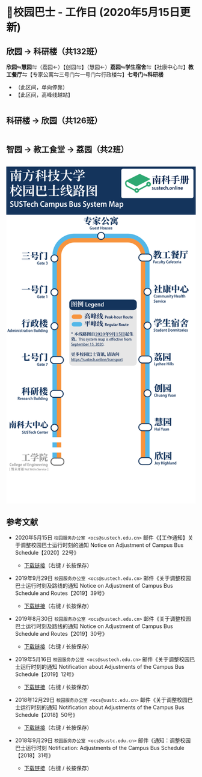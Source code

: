 # 🚌校园巴士 - 工作日 (2020年5月15日更新)

## 欣园 → 科研楼（共132班）

**欣园**⇋**慧园**⇋（荔园←）【创园⇋】（慧园←）**荔园**⇋**学生宿舍**⇋【社康中心⇋】**教工餐厅**⇋【专家公寓⇋三号门⇋一号门⇋行政楼⇋】**七号门**⇋**科研楼**

* （此区间，单向停靠）
* 【此区间，高峰线越站】

<ClientOnly>

<div id="bus-table-hl2rb">
    <table class="dataTable" id="work-bus-hl2rb">
    </table>
</div>
</ClientOnly>

## 科研楼 → 欣园（共126班）

<ClientOnly>
<div id="bus-table-rb2hl">
    <table class="dataTable" id="work-bus-rb2hl">
    </table>
</div>
</ClientOnly>


## 智园 → 教工食堂 → 荔园（共2班）

<ClientOnly>
<div id="bus-table-ip2lh">
    <table class="dataTable" id="work-bus-ip2lh">
    </table>
</div>
</ClientOnly>

![线路图](./sustech-bus-system-map-202009.svg)

## 参考文献

* 2020年5月15日 `校园服务办公室 <ocs@sustech.edu.cn>` 邮件《【工作通知】关于调整校园巴士运行时刻的通知 Notice on Adjustment of Campus Bus Schedule【2020】22号》
    * [下载链接](https://cdn.jsdelivr.net/gh/sustc/sustech-online-ng@master/docs/transport/Campus_Bus_Schedule_2020.pdf)（右键 / 长按保存）

* 2019年9月29日 `校园服务办公室 <ocs@sustech.edu.cn>` 邮件《关于调整校园巴士运行时刻及路线的通知 Notice on Adjustment of Campus Bus Schedule and Routes【2019】39号》
    * [下载链接](https://cdn.jsdelivr.net/gh/sustc/sustech-online-ng@master/docs/transport/Campus_Bus_Schedule_1939.pdf)（右键 / 长按保存）

* 2019年8月30日 `校园服务办公室 <ocs@sustech.edu.cn>` 邮件《关于调整校园巴士运行时刻及路线的通知 Notice on Adjustment of Campus Bus Schedule and Routes【2019】30号》
    * [下载链接](https://cdn.jsdelivr.net/gh/sustc/sustech-online-ng@master/docs/transport/Campus_Bus_Schedule_1930.pdf)（右键 / 长按保存）

* 2019年5月16日 `校园服务办公室 <ocs@sustech.edu.cn>` 邮件《关于调整校园巴士运行时刻的通知 Notification about Adjustments of the Campus Bus Schedule【2019】12号》
    * [下载链接](https://cdn.jsdelivr.net/gh/sustc/sustech-online-ng@master/docs/transport/Campus_Bus_Schedule_1912.pdf)（右键 / 长按保存）

* 2018年12月29日 `校园服务办公室 <ocs@sustc.edu.cn>` 邮件《关于调整校园巴士运行时刻的通知 Notification about Adjustments of the Campus Bus Schedule【2018】50号》
    * [下载链接](https://cdn.jsdelivr.net/gh/sustc/sustech-online-ng@master/docs/transport/Campus_Bus_Schedule_1850.pdf)（右键 / 长按保存）

* 2018年9月29日 `校园服务办公室 <ocs@sustc.edu.cn>` 邮件《通知：调整校园巴士运行时刻 Notification: Adjustments of the Campus Bus Schedule【2018】31号》
    * [下载链接](https://cdn.jsdelivr.net/gh/sustc/sustech-online-ng@master/docs/transport/Campus_Bus_Schedule_1831.pdf)（右键 / 长按保存）

<script>
  export default {
    mounted () {
function getTime(MinBefore) {
    // 获取x分钟前的时间
    var date = new Date();
    date.setMinutes(date.getMinutes() - MinBefore);
    var h = date.getHours();
    var hour = (h < 10) ? "0" + h : h;
    var m = date.getMinutes();
    var min = (m < 10) ? "0" + m : m;
    return hour + ":" + min;
}

function update_bus_status(bus_time_table) {
    var now_20 = getTime(20);
    var now = getTime(0);
    var now_row_index = 0;
    for (var i = 0, len = bus_time_table.length; i < len; i++) {
        if (bus_time_table[i][0] < now_20) {
            bus_time_table[i][2] = "已到达";
            now_row_index = i;
        } else if (bus_time_table[i][0] < now) {
            bus_time_table[i][2] = "在途中";
        } else {
            bus_time_table[i][2] = "未发车";
        }
    }
    return { "row": now_row_index, "now_table": bus_time_table }
}

// 欣园 → 科研楼
var busdata_hl2rb = [
    ['07:00', '', ''],
    ['07:05', '', ''],
    ['07:10', '', ''],
    ['07:15', '高峰', ''],
    ['07:20', '', ''],
    ['07:23', '高峰', ''],
    ['07:26', '高峰', ''],
    ['07:29', '', ''],
    ['07:32', '高峰', ''],
    ['07:36', '高峰', ''],
    ['07:41', '高峰', ''],
    ['07:44', '高峰', ''],
    ['07:47', '高峰', ''],
    ['07:50', '高峰', ''],
    ['07:55', '', ''],
    ['08:00', '', ''],
    ['08:05', '', ''],
    ['08:08', '', ''],
    ['08:10', '', ''],
    ['08:15', '', ''],
    ['08:20', '', ''],
    ['08:23', '', ''],
    ['08:25', '', ''],
    ['08:30', '', ''],
    ['08:35', '', ''],
    ['08:37', '', ''],
    ['08:40', '', ''],
    ['08:45', '', ''],
    ['08:50', '', ''],
    ['08:55', '', ''],
    ['08:57', '', ''],
    ['09:00', '', ''],
    ['09:05', '', ''],
    ['09:15', '', ''],
    ['09:20', '', ''],
    ['09:25', '', ''],
    ['09:30', '', ''],
    ['09:35', '', ''],
    ['09:40', '', ''],
    ['09:43', '高峰', ''],
    ['09:46', '高峰', ''],
    ['09:50', '', ''],
    ['09:53', '高峰', ''],
    ['09:56', '高峰', ''],
    ['10:00', '', ''],
    ['10:10', '', ''],
    ['10:20', '', ''],
    ['10:25', '', ''],
    ['10:30', '', ''],
    ['10:40', '', ''],
    ['10:50', '', ''],
    ['11:00', '', ''],
    ['11:10', '', ''],
    ['11:15', '', ''],
    ['11:30', '', ''],
    ['11:45', '', ''],
    ['11:50', '', ''],
    ['11:55', '', ''],
    ['12:00', '', ''],
    ['12:05', '高峰', ''],
    ['12:10', '', ''],
    ['12:16', '高峰', ''],
    ['12:20', '', ''],
    ['12:23', '高峰', ''],
    ['12:26', '高峰', ''],
    ['12:30', '', ''],
    ['12:35', '高峰', ''],
    ['12:40', '', ''],
    ['12:50', '', ''],
    ['13:00', '', ''],
    ['13:15', '', ''],
    ['13:20', '', ''],
    ['13:25', '高峰', ''],
    ['13:30', '', ''],
    ['13:36', '高峰', ''],
    ['13:40', '高峰', ''],
    ['13:40', '', ''],
    ['13:45', '高峰', ''],
    ['13:50', '', ''],
    ['13:55', '高峰', ''],
    ['14:00', '', ''],
    ['14:15', '', ''],
    ['14:30', '', ''],
    ['14:40', '', ''],
    ['14:50', '', ''],
    ['15:00', '', ''],
    ['15:15', '', ''],
    ['15:30', '', ''],
    ['15:40', '高峰', ''],
    ['15:50', '', ''],
    ['15:53', '高峰', ''],
    ['16:00', '高峰', ''],
    ['16:05', '高峰', ''],
    ['16:10', '', ''],
    ['16:20', '', ''],
    ['16:40', '', ''],
    ['16:50', '', ''],
    ['17:00', '', ''],
    ['17:15', '', ''],
    ['17:20', '', ''],
    ['17:30', '', ''],
    ['17:35', '', ''],
    ['17:40', '', ''],
    ['17:42', '', ''],
    ['17:45', '', ''],
    ['17:50', '', ''],
    ['17:55', '', ''],
    ['18:00', '', ''],
    ['18:05', '', ''],
    ['18:10', '', ''],
    ['18:15', '', ''],
    ['18:20', '', ''],
    ['18:25', '高峰', ''],
    ['18:25', '', ''],
    ['18:30', '', ''],
    ['18:35', '', ''],
    ['18:40', '', ''],
    ['18:45', '', ''],
    ['18:50', '', ''],
    ['19:00', '', ''],
    ['19:10', '', ''],
    ['19:20', '', ''],
    ['19:30', '', ''],
    ['19:45', '', ''],
    ['20:00', '', ''],
    ['20:20', '', ''],
    ['20:30', '', ''],
    ['20:40', '', ''],
    ['21:00', '', ''],
    ['21:20', '', ''],
    ['21:30', '', ''],
    ['21:40', '', ''],
];

// 科研楼 → 欣园
var busdata_rb2hl = [
    ['07:20', '', ''],
    ['07:25', '', ''],
    ['07:30', '', ''],
    ['07:35', '高峰', ''],
    ['07:40', '', ''],
    ['07:43', '高峰', ''],
    ['07:46', '', ''],
    ['07:50', '', ''],
    ['07:55', '高峰', ''],
    ['08:00', '', ''],
    ['08:03', '', ''],
    ['08:06', '', ''],
    ['08:10', '', ''],
    ['08:15', '', ''],
    ['18:19', '', ''],
    ['08:22', '', ''],
    ['08:25', '', ''],
    ['08:28', '', ''],
    ['08:34', '', ''],
    ['08:38', '', ''],
    ['08:42', '', ''],
    ['08:45', '', ''],
    ['08:48', '', ''],
    ['08:52', '', ''],
    ['08:55', '', ''],
    ['08:58', '', ''],
    ['09:02', '', ''],
    ['09:05', '', ''],
    ['09:10', '', ''],
    ['09:15', '', ''],
    ['09:20', '', ''],
    ['09:25', '', ''],
    ['09:30', '', ''],
    ['09:40', '', ''],
    ['09:45', '', ''],
    ['09:50', '', ''],
    ['09:55', '高峰', ''],
    ['09:55', '高峰', ''],
    ['10:00', '高峰', ''],
    ['10:05', '高峰', ''],
    ['10:05', '', ''],
    ['10:10', '', ''],
    ['10:20', '', ''],
    ['10:25', '', ''],
    ['10:30', '', ''],
    ['10:40', '', ''],
    ['10:45', '', ''],
    ['10:50', '', ''],
    ['11:00', '', ''],
    ['11:15', '', ''],
    ['11:30', '', ''],
    ['11:40', '', ''],
    ['11:45', '', ''],
    ['11:50', '', ''],
    ['12:00', '', ''],
    ['12:05', '高峰', ''],
    ['12:10', '', ''],
    ['12:16', '高峰', ''],
    ['12:19', '高峰', ''],
    ['12:20', '', ''],
    ['12:25', '高峰', ''],
    ['12:30', '', ''],
    ['12:36', '高峰', ''],
    ['12:40', '高峰', ''],
    ['12:45', '', ''],
    ['12:50', '高峰', ''],
    ['12:55', '', ''],
    ['13:00', '', ''],
    ['13:15', '', ''],
    ['13:30', '', ''],
    ['13:40', '', ''],
    ['13:45', '高峰', ''],
    ['13:50', '', ''],
    ['13:56', '高峰', ''],
    ['13:59', '高峰', ''],
    ['14:00', '', ''],
    ['14:10', '', ''],
    ['14:15', '高峰', ''],
    ['14:20', '', ''],
    ['14:30', '', ''],
    ['14:40', '', ''],
    ['14:50', '', ''],
    ['15:00', '', ''],
    ['15:10', '', ''],
    ['15:20', '', ''],
    ['15:40', '', ''],
    ['15:50', '高峰', ''],
    ['16:00', '', ''],
    ['16:06', '高峰', ''],
    ['16:10', '高峰', ''],
    ['16:20', '', ''],
    ['16:30', '', ''],
    ['16:45', '', ''],
    ['17:00', '', ''],
    ['17:10', '', ''],
    ['17:20', '', ''],
    ['17:30', '', ''],
    ['17:40', '', ''],
    ['17:50', '', ''],
    ['18:00', '', ''],
    ['18:06', '高峰', ''],
    ['18:10', '', ''],
    ['18:16', '高峰', ''],
    ['18:20', '高峰', ''],
    ['18:20', '', ''],
    ['18:25', '高峰', ''],
    ['18:30', '', ''],
    ['18:40', '', ''],
    ['18:45', '高峰', ''],
    ['18:50', '', ''],
    ['19:00', '', ''],
    ['19:20', '', ''],
    ['19:40', '', ''],
    ['19:50', '', ''],
    ['20:00', '', ''],
    ['20:20', '', ''],
    ['20:40', '', ''],
    ['20:55', '高峰', ''],
    ['21:00', '', ''],
    ['21:03', '高峰', ''],
    ['21:20', '', ''],
    ['21:58', '高峰', ''],
    ['22:00', '高峰', ''],
    ['22:00', '', ''],
    ['22:10', '高峰', ''],
    ['22:30', '', '']
];

// 智园 → 教工食堂
var busdata_ip2lh = [
    ["11:50", "", ""],
    ["17:45", "", ""],
];


function build_all_table() {
    if ($.fn.DataTable.isDataTable('#hl2rb')) {
        return;
    }

    var dtb_config = {
        scrollY: 300,
        paging: false,
        searching: false,
        bFilter: false,
        info: false,
        columns: [
            { title: "发车时间" },
            { title: "平时/高峰", "orderable": false },
            { title: "状态", "orderable": false },
        ],
        rowCallback: function (row, data, index) {
            if (data[2] == "已到达") {
                $('td', row).css('background-color', '#003f43'); // SUSTech dark green
                $('td', row).css('color', '#FFFFFF');
            }
            else if (data[2] == "未发车") {
                $('td', row).css('background-color', '#FFFFFF'); // SUSTech dark green
                $('td', row).css('color', '#2c3e50');
            }            
            else if (data[2] == "在途中") {
                $('td', row).css('background-color', '#ed6c00'); // SUSTech orange
                $('td', row).each(function () {
                    $(this).html('<b>' + $(this).text() + '</b>');
                });
            }
        }
    }
    
    // high land - research building
    var tmp = update_bus_status(busdata_hl2rb);
    busdata_hl2rb = tmp.now_table;
    var now_bus_row_hl2rb = tmp.row;
    var ins_table_hl2rb = $('#work-bus-hl2rb').DataTable($.extend(true, { data: busdata_hl2rb }, dtb_config));
    var now_bus_offset = $(ins_table_hl2rb.row(Math.min(now_bus_row_hl2rb, busdata_hl2rb.length)).node()).offset().top - $(ins_table_hl2rb.row(0).node()).offset().top;
    $("#bus-table-hl2rb .dataTables_scrollBody").scrollTop(now_bus_offset);
    
    // research building - high land
    var tmp = update_bus_status(busdata_rb2hl);
    busdata_rb2hl = tmp.now_table;
    var now_bus_row_rb2hl = tmp.row;
    var ins_table_rb2hl = $('#work-bus-rb2hl').DataTable($.extend(true, { data: busdata_rb2hl }, dtb_config));
    var now_bus_offset = $(ins_table_rb2hl.row(Math.min(now_bus_row_rb2hl, busdata_rb2hl.length)).node()).offset().top - $(ins_table_rb2hl.row(0).node()).offset().top;
    $("#bus-table-rb2hl .dataTables_scrollBody").scrollTop(now_bus_offset);
    
    // i park - lychee hill
    var tmp = update_bus_status(busdata_ip2lh);
    busdata_ip2lh = tmp.now_table;
    var now_bus_row_ip2lh = tmp.row;
    var ins_table_ip2lh = $('#work-bus-ip2lh').DataTable($.extend(true, { data: busdata_ip2lh }, dtb_config));
    var now_bus_offset = $(ins_table_ip2lh.row(Math.min(now_bus_row_ip2lh, busdata_ip2lh.length)).node()).offset().top - $(ins_table_ip2lh.row(0).node()).offset().top;
    $("#bus-table-ip2lh .dataTables_scrollBody").scrollTop(now_bus_offset);
}

document.addEventListener('DOMContentLoaded', build_all_table, false);

$(document).ready(function () {
    build_all_table();
});
    }
  }
</script>

